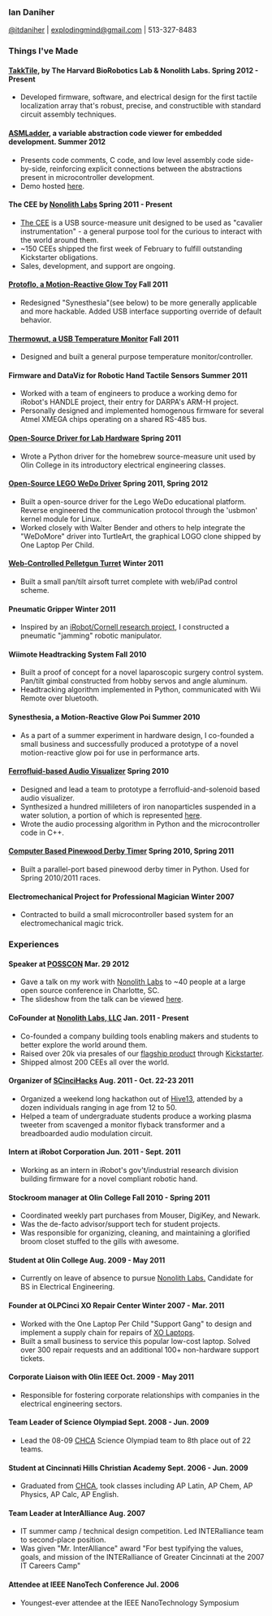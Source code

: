 <title> Ian's CV </title>

### Ian Daniher 

[@itdaniher](http://twitter.com/itdaniher) | explodingmind@gmail.com | 513-327-8483
<br />

### Things I've Made <a id="Projects"/>

#### [TakkTile](http://biorobotics.harvard.edu/takktile/), by The Harvard BioRobotics Lab & Nonolith Labs. <time> Spring 2012 - Present </time>

* Developed firmware, software, and electrical design for the first tactile localization array that's robust, precise, and constructible with standard circuit assembly techniques. 

#### [ASMLadder](http://github.com/itdaniher/asmladder), a variable abstraction code viewer for embedded development. <time> Summer 2012 </time>

* Presents code comments, C code, and low level assembly code side-by-side, reinforcing explicit connections between the abstractions present in microcontroller development. 
* Demo hosted [here](http://itdaniher.github.com/asmladder/main.html).

#### The CEE by [Nonolith Labs][Nonolith] <time> Spring 2011 - Present </time>

* [The CEE][CEE] is a USB source-measure unit designed to be used as "cavalier instrumentation" - a general purpose tool for the curious to interact with the world around them.
* ~150 CEEs shipped the first week of February to fulfill outstanding Kickstarter obligations.
* Sales, development, and support are ongoing.

#### [Protoflo, a Motion-Reactive Glow Toy](http://github.com/itdaniher/protoflo) <time> Fall 2011 </time>

* Redesigned "Synesthesia"(see below) to be more generally applicable and more hackable. Added USB interface supporting override of default behavior.

#### [Thermowut, a USB Temperature Monitor](http://github.com/nonolith/thermowut) <time> Fall 2011 </time>

* Designed and built a general purpose temperature monitor/controller.

#### Firmware and DataViz for Robotic Hand Tactile Sensors <time> Summer 2011 </time>

* Worked with a team of engineers to produce a working demo for iRobot's HANDLE project, their entry for DARPA's ARM-H project. 
* Personally designed and implemented homogenous firmware for several Atmel XMEGA chips operating on a shared RS-485 bus.

#### [Open-Source Driver for Lab Hardware](http://github.com/itdaniher/Olin-SMUs) <time> Spring 2011 </time>

* Wrote a Python driver for the homebrew source-measure unit used by Olin College in its introductory electrical engineering classes.

#### [Open-Source LEGO WeDo Driver](http://github.com/itdaniher/WeDoMore) <time>  Spring 2011, Spring 2012 </time>

* Built a open-source driver for the Lego WeDo educational platform. Reverse engineered the communication protocol through the 'usbmon' kernel module for Linux.
* Worked closely with Walter Bender and others to help integrate the "WeDoMore" driver into TurtleArt, the graphical LOGO clone shipped by One Laptop Per Child.

#### [Web-Controlled Pelletgun Turret](http://github.com/itdaniher/turret) <time> Winter 2011 </time>

* Built a small pan/tilt airsoft turret complete with web/iPad control scheme.

#### Pneumatic Gripper <time> Winter 2011 </time>

* Inspired by an [iRobot/Cornell research project](http://www.pnas.org/content/107/44/18809.short), I constructed a pneumatic "jamming" robotic manipulator.

#### Wiimote Headtracking System <time> Fall 2010 </time>

* Built a proof of concept for a novel laparoscopic surgery control system. Pan/tilt gimbal constructed from hobby servos and angle aluminum.
* Headtracking algorithm implemented in Python, communicated with Wii Remote over bluetooth. 

#### Synesthesia, a Motion-Reactive Glow Poi <time> Summer 2010 </time>

* As a part of a summer experiment in hardware design, I co-founded a small business and successfully produced a prototype of a novel motion-reactive glow poi for use in performance arts.

#### [Ferrofluid-based Audio Visualizer](https://sites.google.com/site/ferrofluidaudioviz/) <time> Spring 2010 </time>

* Designed and lead a team to prototype a ferrofluid-and-solenoid based audio visualizer.
* Synthesized a hundred millileters of iron nanoparticles suspended in a water solution, a portion of which is represented [here](http://itdnhr.imgur.com/ferrofluid).
* Wrote the audio processing algorithm in Python and the microcontroller code in C++.

#### [Computer Based Pinewood Derby Timer](http://github.com/itdaniher/parallelPortTrackTimer) <time> Spring 2010, Spring 2011 </time>

* Built a parallel-port based pinewood derby timer in Python. Used for Spring 2010/2011 races.

#### Electromechanical Project for Professional Magician <time>  Winter 2007 </time>

* Contracted to build a small microcontroller based system for an electromechanical magic trick. 

### Experiences <a id="Experiences"/>

#### Speaker at [POSSCON](http://www.posscon.org/) <time> Mar. 29 2012 </time>

* Gave a talk on my work with [Nonolith Labs][Nonolith] to ~40 people at a large open source conference in Charlotte, SC.
* The slideshow from the talk can be viewed [here](content/presentations/KickstarterAndBeyond-POSSCON-03-27-12.pdf).

#### CoFounder at [Nonolith Labs, LLC][Nonolith] <time> Jan. 2011 - Present </time>

* Co-founded a company building tools enabling  makers and students to better explore the world around them. 
* Raised over 20k via presales of our [flagship product][CEE] through [Kickstarter](http://kickstarter.com).
* Shipped almost 200 CEEs all over the world.

#### Organizer of [SCinciHacks](http://cincinnati.sciencehackday.com/) <time> Aug. 2011 - Oct. 22-23 2011 </time>

* Organized a weekend long hackathon out of [Hive13](http://www.hive13.org/), attended by a dozen individuals ranging in age from 12 to 50.
* Helped a team of undergraduate students produce a working plasma tweeter from scavenged a monitor flyback transformer and a breadboarded audio modulation circuit.

#### Intern at iRobot Corporation <time> Jun. 2011 - Sept. 2011 </time>

* Working as an intern in iRobot's gov't/industrial research division building firmware for a novel compliant robotic hand.

#### Stockroom manager at Olin College <time> Fall 2010 - Spring 2011 </time>

* Coordinated weekly part purchases from Mouser, DigiKey, and Newark.
* Was the de-facto advisor/support tech for student projects.
* Was responsible for organizing, cleaning, and maintaining a glorified broom closet stuffed to the gills with awesome.

#### Student at Olin College <time> Aug. 2009 - May 2011 </time>

* Currently on leave of absence to pursue [Nonolith Labs.][Nonolith] Candidate for BS in Electrical Engineering.

#### Founder at OLPCinci XO Repair Center <time> Winter 2007 - Mar. 2011 </time>

* Worked with the One Laptop Per Child "Support Gang" to design and implement a supply chain for repairs of [XO Laptops](http://one.laptop.org/about/hardware).
* Built a small business to service this popular low-cost laptop. Solved over 300 repair requests and an additional 100+ non-hardware support tickets. 

#### Corporate Liaison with Olin IEEE <time> Oct. 2009 - May 2011 </time>

* Responsible for fostering corporate relationships with companies in the electrical engineering sectors.

#### Team Leader of Science Olympiad <time> Sept. 2008 - Jun. 2009 </time>

* Lead the 08-09 [CHCA][CHCA] Science Olympiad team to 8th place out of 22 teams.

#### Student at Cincinnati Hills Christian Academy <time> Sept. 2006 - Jun. 2009 </time>

* Graduated from [CHCA][CHCA], took classes including AP Latin, AP Chem, AP Physics, AP Calc, AP English.

#### Team Leader at InterAlliance <time> Aug. 2007 </time>

* IT summer camp / technical design competition. Led INTERalliance team to second-place position.
* Was given "Mr. InterAlliance" award "For best typifying the values, goals, and mission of the INTERalliance of Greater Cincinnati at the 2007 IT Careers Camp" 

#### Attendee at IEEE NanoTech Conference <time> Jul. 2006 </time>

* Youngest-ever attendee at the IEEE NanoTechnology Symposium

[Nonolith]: http://nonolithlabs.com/  "Nonolith Labs"
[CHCA]: http://www.chca-oh.org/ "Cincinnati Hills Christian Academy"
[CEE]: http://nonolithlabs.com/cee "The CEE"
<br />

